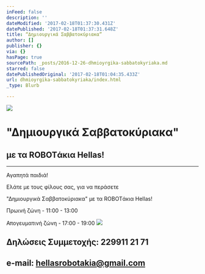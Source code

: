 ```yaml
---
inFeed: false
description: ''
dateModified: '2017-02-18T01:37:30.431Z'
datePublished: '2017-02-18T01:37:31.648Z'
title: “Δημιουργικά Σαββατοκύριακα”
author: []
publisher: {}
via: {}
hasPage: true
sourcePath: _posts/2016-12-26-dhmioyrgika-sabbatokyriaka.md
starred: false
datePublishedOriginal: '2017-02-18T01:04:35.433Z'
url: dhmioyrgika-sabbatokyriaka/index.html
_type: Blurb

---
```

![](https://the-grid-user-content.s3-us-west-2.amazonaws.com/9fb82eb0-897f-4dbd-b80a-61bdd30c843e.png)

# "Δημιουργικά Σαββατοκύριακα"

## με τα ROBOTάκια Hellas!

---

Αγαπητά παιδιά!

Ελάτε με τους φίλους σας, για να περάσετε 

"Δημιουργικά Σαββατοκύριακα" με τα ROBOTάκια Hellas!

Πρωινή ζώνη - 11:00 - 13:00

Απογευματινή ζώνη - 17:00 - 19:00
![](https://the-grid-user-content.s3-us-west-2.amazonaws.com/fd9e50b3-b915-462e-8fd2-a56936ffd6f1.png)

## Δηλώσεις Συμμετοχής: 229911 21 71

## e-mail: hellasrobotakia@gmail.com